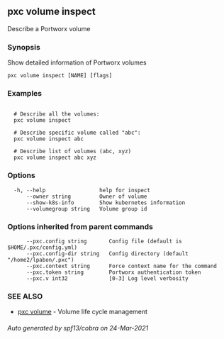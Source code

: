 ## pxc volume inspect

Describe a Portworx volume

### Synopsis

Show detailed information of Portworx volumes

```
pxc volume inspect [NAME] [flags]
```

### Examples

```

  # Describe all the volumes:
  pxc volume inspect

  # Describe specific volume called "abc":
  pxc volume inspect abc

  # Describe list of volumes (abc, xyz)
  pxc volume inspect abc xyz
```

### Options

```
  -h, --help                 help for inspect
      --owner string         Owner of volume
      --show-k8s-info        Show kubernetes information
      --volumegroup string   Volume group id
```

### Options inherited from parent commands

```
      --pxc.config string       Config file (default is $HOME/.pxc/config.yml)
      --pxc.config-dir string   Config directory (default "/home2/lpabon/.pxc")
      --pxc.context string      Force context name for the command
      --pxc.token string        Portworx authentication token
      --pxc.v int32             [0-3] Log level verbosity
```

### SEE ALSO

* [pxc volume](pxc_volume.md)	 - Volume life cycle management

###### Auto generated by spf13/cobra on 24-Mar-2021

